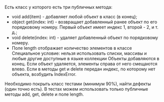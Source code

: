 Есть класс у которого есть три публичных метода:
  - void add(item) - добавляет любой объект в класс (в конец);  
  - object get(index: int) - возвращает добавленный ранее объект по его порядковому номеру. Первый объект имеет индекс 1, второй - 2, и т. д.;  
  - void delete(index: int) - удаляет добавленный объект по порядковому номеру.
  - Поле length отображает количество элементов в классе 
Специальное условие: нельзя использовать списки, массивы и любые другие доступные в языке коллекции
Объекты добавляются в конец.
Если объект удаляется, элементы справа от него смещаются влево.
Если в методы get и delete передан индекс, по которому нет объекта, возбудить IndexError.   

Необходимо покрыть класс тестами (минимум 90%), найти дефекты (один точно есть).
В тестах можем использовать только публичные методы add, get, delete и поле length.
